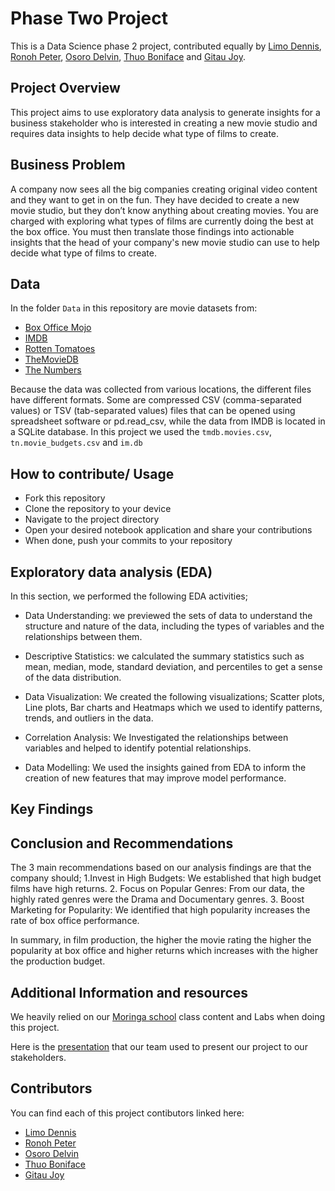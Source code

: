 # Phase Two Project

This is a Data Science phase 2 project, contributed equally by [Limo Dennis](https://github.com/ShemDennis), [Ronoh Peter](https://github.com/RonohSoy), [Osoro Delvin](https://github.com/Delvinah), [Thuo Boniface](https://github.com/Boninafethuo) and [Gitau Joy](https://github.com/Mweru).

## Project Overview
This project aims to use exploratory data analysis to generate insights for a business stakeholder who is interested in creating a new movie studio and requires data insights to help decide what type of films to create.

## Business Problem

A company now sees all the big companies creating original video content and they want to get in on the fun. They have decided to create a new movie studio, but they don’t know anything about creating movies. You are charged with exploring what types of films are currently doing the best at the box office. You must then translate those findings into actionable insights that the head of your company's new movie studio can use to help decide what type of films to create.

## Data
In the folder `Data` in this repository are movie datasets from:

- [Box Office Mojo](https://www.boxofficemojo.com/)
- [IMDB](https://www.imdb.com/)
- [Rotten Tomatoes](https://www.rottentomatoes.com/)
- [TheMovieDB](https://www.themoviedb.org/)
- [The Numbers](https://www.the-numbers.com/)

Because the data was collected from various locations, the different files have different formats. Some are compressed CSV (comma-separated values) or TSV (tab-separated values) files that can be opened using spreadsheet software or pd.read_csv, while the data from IMDB is located in a SQLite database.
In this project we used the `tmdb.movies.csv`, `tn.movie_budgets.csv` and `im.db`

## How to contribute/ Usage
- Fork this repository
- Clone the repository to your device
- Navigate to the project directory
- Open your desired notebook application and share your contributions
- When done, push your commits to your repository

## Exploratory data analysis (EDA)
In this section, we performed the following EDA activities; 

- Data Understanding: we previewed the sets of data to understand the structure and nature of the data, including the types of variables and the relationships between them.

- Descriptive Statistics: we calculated the summary statistics such as mean, median, mode, standard deviation, and percentiles to get a sense of the data distribution.

- Data Visualization: We created the following visualizations; Scatter plots, Line plots, Bar charts and Heatmaps which we used to identify patterns, trends, and outliers in the data.

- Correlation Analysis: We Investigated the relationships between variables and helped to identify potential relationships.

- Data Modelling: We used the insights gained from EDA to inform the creation of new features that may improve model performance.
    
## Key Findings

## Conclusion and Recommendations
The 3 main recommendations based on our analysis findings are that the company should;
1.Invest in High Budgets: We established that high budget films have high returns.
2. Focus on Popular Genres: From our data, the highly rated genres were the Drama and Documentary genres.
3. Boost Marketing for Popularity: We identified that high popularity increases the rate of box office performance.

In summary, in film production, the higher the movie rating the higher the popularity at box office and higher returns which increases with the higher the production budget.


## Additional Information and resources
We heavily relied on our [Moringa school](https://moringaschool.com/?gclid=EAIaIQobChMIltKThaO0iQMVSJmDBx0ouiIhEAAYASAAEgKf5PD_BwE) class content and Labs when doing this project. 

Here is the [presentation](https://github.com/ShemDennis/Phase_2_Project/blob/main/Powerpoint%20Presentation.pdf) that our team used to present our project to our stakeholders.

## Contributors
You can find each of this project contibutors linked here:
- [Limo Dennis](https://github.com/ShemDennis)
- [Ronoh Peter](https://github.com/RonohSoy)
- [Osoro Delvin](https://github.com/Delvinah) 
- [Thuo Boniface](https://github.com/Boninafethuo)
- [Gitau Joy](https://github.com/Mweru) 

